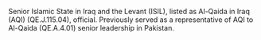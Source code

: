  Senior Islamic State in Iraq and the Levant (ISIL), listed as Al-Qaida in Iraq 
(AQI) (QE.J.115.04), official. Previously served as a representative of AQI to
Al-Qaida (QE.A.4.01) senior leadership in Pakistan.
